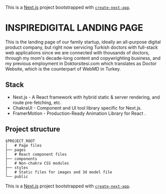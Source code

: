 This is a [Next.js](https://nextjs.org/) project bootstrapped with [`create-next-app`](https://github.com/vercel/next.js/tree/canary/packages/create-next-app).

# INSPIREDIGITAL LANDING PAGE

This is the landing page of our family startup, ideally an all-purpose digital product company, but right now servicing Turkish doctors with full-stack web applications since we are connected with thousands of doctors, through my mom's decade-long content and copywrighting business, and my previous employment in Doktorsitesi.com which translates as Doctor Website, which is the counterpart of WebMD in Turkey.

## Stack

- Next.js - A React framework with hybrid static & server rendering, and route pre-fetching, etc.
- ChakraUI - Component and UI tool library specific for Next.js.
- FramerMotion - Production-Ready Animation Library for React .

## Project structure

```
$PROJECT_ROOT
│   # Page files
├── pages
│   # React component files
├── components
│   # Non-chakra CSS modules
├── styles
│   # Static files for images and 3d model file
└── public
```

This is a [Next.js](https://nextjs.org/) project bootstrapped with [`create-next-app`](https://github.com/vercel/next.js/tree/canary/packages/create-next-app).
